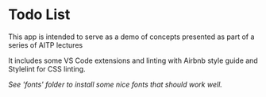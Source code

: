 # Todo List

This app is intended to serve as a demo of concepts presented as part of a series of AITP lectures

It includes some VS Code extensions and linting with Airbnb style guide and Stylelint for CSS linting.

_See 'fonts' folder to install some nice fonts that should work well._
